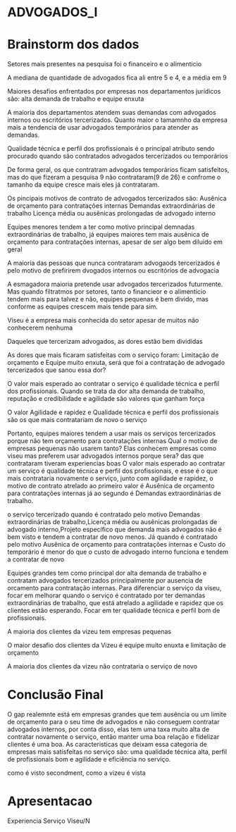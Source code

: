 # ADVOGADOS_I

# Brainstorm dos dados
Setores mais presentes na pesquisa foi o financeiro e o alimenticio

A mediana de quantidade de advogados fica ali entre 5 e 4, e a média em 9

Maiores desafios enfrentados por empresas nos departamentos jurídicos são:
alta demanda de trabalho e equipe enxuta

A maioria dos departamentos atendem suas demandas com advogados internos ou escritórios tercerizados. Quanto maior o tamamnho da empresa mais a tendencia de usar advogados temporários para atender as demandas.

Qualidade técnica e perfil dos profissionais é o principal atributo sendo procurado quando são contratados advogados tercerizados ou temporários

De forma geral, os que contratram advogados temporários ficam satisfeitos, mas do que fizeram a pesquisa 9 não contrataram(9 de 26) e confrome o tamanho da equipe cresce mais eles já contrataram.

Os pincipais motivos de contrato de advogados tercerizados são:
Ausênica de orçamento para contratações internas
Demandas extraordinárias de trabalho
Licença média ou ausênicas prolongadas de advogado interno

Equipes menores tendem a ter como motivo principal demnadas extraordinárias de trabalho, já equipes maiores tem mais ausênica de orçamento para contratações internas, apesar de ser algo bem diluido em geral

A maioria das pessoas que nunca contrataram advogaods tercerizados é pelo motivo de prefirirem dvogados internos ou escritórios de advogacia


A esmagadora maioria pretende usar advogados tercerizados futurmente. Mas quando filtratmos por setores, tanto o financieor e o alimenticio tendem mais para talvez e não, equipes pequenas é bem divido, mas conforme as equipes crescem mais tende para sim.

Viseu é a empresa mais conhecida do setor apesar de muitos não conhecerem nenhuma 

Daqueles que tercerizam advogados, as dores estão bem divididas 


As dores que mais ficaram satisfeitas com o serviço foram:
Limitação de orçamento e Equipe muito enxuta, será que foi a contratação de advogado tercerizados que sanou essa dor?

O valor mais esperado ao contratar o serviço é qualidade técnica e perfil dos profissionais. 
Quando se trata da dor alta demanda de trabalho, reputação e credibilidade e agilidade são valores que ganham força

O valor Agilidade e rapidez e Qualidade técnica e perfil dos profissionais são os que mais contratariam de novo o serviço


Portanto, equipes maiores tendem a usar mais os serviços tercerizados porque não tem orçamento para contratações internas
Qual o motivo de empresas pequenas não usarem tanto?
Elas conhecem empresas como viseu mas preferem usar advogados internos porque sera? das que contrataram tiveram experiencias boas
O valor mais esperado ao contratar um serviço é qualidade técnica e perfil dos profissionais, e esse é o que mais contrataria novamente o serviço, junto com agilidade e rapidez, o motivo de contrato atrelado ao primeiro valor é Ausênica de orçamento para contratações internas já ao segundo é 
Demandas extraordinárias de trabalho.

o serviço tercerizado quando é contratado pelo motivo Demandas extraordinárias de trabalho,Licença média ou ausênicas prolongadas de advogado interno,Projeto específico que demanda mais advogados não é bem visto e tendem a contratar de novo menos. Já quando é contratado pelo motivo Ausênica de orçamento para contratações internas e Custo do temporário é menor do que o custo de advogado interno funciona e tendem a contratar de novo

Equipes grandes tem como principal dor alta demanda de trabalho e contratam advogados tercerizados principalmente por ausencia de orcamento para contratação internas. Para diferenciar o serviço da viseu, focar em melhorar quando o serviço é contratado por ter demandas extraordinárias de trabalho, que está atrelado a agilidade e rapidez que os clientes estão esperando. Focar em ter qualidade técnica e perfil bom de profissionais.

A maioria dos clientes da vizeu tem empresas pequenas 

O maior desafio dos clientes da Vizeu é equipe muito enuxta e limitação de orçamento 

A maioria dos clientes da vizeu não contrataria o serviço de novo

# Conclusão Final
 O gap realemnte está em empresas grandes que tem ausência ou um limite de orçamento para o seu time de advogados e não conseguem contratar advogados internos, por conta disso, elas tem uma taxa muito alta de contratar novamente o serviço, então manter uma boa relação e fidelizar clientes é uma boa. As caracteristicas que deixam essa categoria de empresas mais satisfeitas no serviço são: uma qualidade técnica alta, perfil de profissionais bom e agilidade e eficiência no serviço.


 como é visto secondment, como a vizeu é vista



# Apresentacao
Experiencia Serviço 
    Viseu/N



